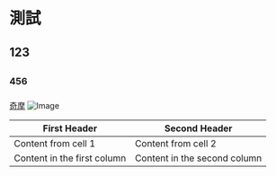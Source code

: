 # 測試
## 123 <h2> 
### 456 <h3>
[奇摩](https://tw.yahoo.com) 
![Image](https://images.goodsmile.info/cgm/images/product/20191007/8886/64417/large/1dde133a0991fade7c3436b47ff3b57c.jpg)
  
First Header | Second Header
------------ | -------------
Content from cell 1 | Content from cell 2
Content in the first column | Content in the second column
